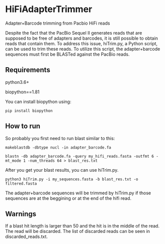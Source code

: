 # HiFiAdapterTrimmer
Adapter+Barcode trimming from Pacbio HiFi reads

Despite the fact that the PacBio Sequel II generates reads that are supposed to be free of adapters and barcodes, it is still possible to obtain reads that contain them. To address this issue, hiTrim.py, a Python script, can be used to trim these reads. To utilize this script, the adapter+barcode sequences must first be BLASTed against the PacBio reads.

## Requirements
python3.6+

biopython==1.81

You can install biopython using:

`pip install biopython`

## How to run
So probably you first need to run blast similar to this:

`makeblastdb -dbtype nucl -in adapter_barcode.fa`

`blastn -db adapter_barcode.fa -query my_hifi_reads.fasta -outfmt 6 -mt_mode 1 -num_threads 64 > blast_res.txt`

After you get your blast results, you can use hiTrim.py.

`python3 hiTrim.py -i my_sequences.fasta -b blast_res.txt -o filtered.fasta`

The adapter+barcode sequences will be trimmed by hiTrim.py if those sequences are at the beggining or at the end of the hifi read.

## Warnings
If a blast hit length is larger than 50 and the hit is in the middle of the read. The read will be discarded. The list of discarded reads can be seen in discarded_reads.txt.


